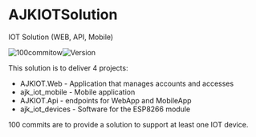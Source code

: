 # AJKIOTSolution

IOT Solution (WEB, API, Mobile)

![100commitow](https://img.shields.io/badge/c%23,flutter,c-100commitow-blue)![Version](https://img.shields.io/badge/bundle_version-0.0.1-green)

This solution is to deliver 4 projects:  

- AJKIOT.Web - Application that manages accounts and accesses
- ajk_iot_mobile - Mobile application  
- AJKIOT.Api - endpoints for WebApp and MobileApp  
- ajk_iot_devices - Software for the ESP8266 module
  
100 commits are to provide a solution to support at least one IOT device.  
